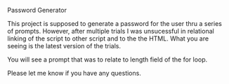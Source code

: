 Password Generator

This project is supposed to generate a password for the user thru a series of prompts.  However, after multiple trials I was unsucessful in relational linking of the script to other script and to the the HTML.  What you are seeing is the latest version of the trials.  

You will see a prompt that was to relate to length field of the for loop. 

Please let me know if you have any questions. 